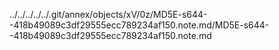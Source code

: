 ../../../../../.git/annex/objects/xV/0z/MD5E-s644--418b49089c3df29555ecc789234af150.note.md/MD5E-s644--418b49089c3df29555ecc789234af150.note.md
